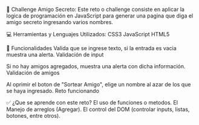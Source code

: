 🔎 Challenge Amigo Secreto:
Este reto o challenge consiste en aplicar la logica de programación en JavaScript para generar una pagina que diga el amigo secreto ingresando varios nombres.

💻 Herramientas y Lenguajes Utilizados:
CSS3 JavaScript HTML5

📔 Funcionalidades
Valida que se ingrese texto, si la entrada es vacia muestra una alerta. Validación de input

Si no hay amigos agregados, muestra una alerta con dicha información. Validación de amigos

Al oprimir el boton de "Sortear Amigo", elige un nombre al azar de los que se haya ingresado. Reto funcionando

✅ ¿Que se aprende con este reto?
El uso de funciones o metodos.
El Manejo de arreglos (Agregar).
El control del DOM (controlar inputs, listas, botones, entre otros).

